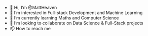 - 👋 Hi, I’m @MattHeaven
- 👀 I’m interested in Full-stack Development and Machine Learning
- 🌱 I’m currently learning Maths and Computer Science
- 💞️ I’m looking to collaborate on Data Science & Full-Stack projects
- 📫 How to reach me

<!---
MattHeaven/MattHeaven is a ✨ special ✨ repository because its `README.md` (this file) appears on your GitHub profile.
You can click the Preview link to take a look at your changes.
--->
